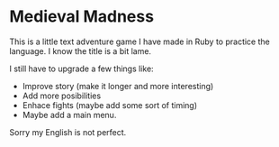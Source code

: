 # Medieval Madness
This is a little text adventure game I have made in Ruby to practice the language. I know the title is a bit lame. 

I still have to upgrade a few things like:

  - Improve story (make it longer and more interesting)
  - Add more posibilities
  - Enhace fights (maybe add some sort of timing)
  - Maybe add a main menu.

Sorry my English is not perfect.
